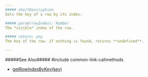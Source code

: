 ```yaml
---
##### shortDescription
Gets the key of a row by its index.

##### param(rowIndex): Number
The *visible* index of the row.

##### return: any
The key of the row. If nothing is found, returns **undefined**.

---
```

#####See Also#####
#include common-link-callmethods
- [getRowIndexByKey(key)](/api-reference/10%20UI%20Widgets/GridBase/3%20Methods/getRowIndexByKey(key).md '{basewidgetpath}/Methods/#getRowIndexByKeykey')